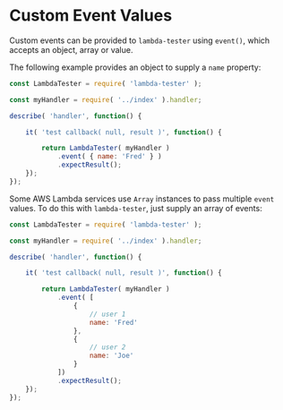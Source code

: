 # Custom Event Values

Custom events can be provided to `lambda-tester` using `event()`, which accepts an object, array or value.

The following example provides an object to supply a `name` property:

```js
const LambdaTester = require( 'lambda-tester' );

const myHandler = require( '../index' ).handler;

describe( 'handler', function() {

	it( 'test callback( null, result )', function() {

		return LambdaTester( myHandler )
			.event( { name: 'Fred' } )
			.expectResult();
	});
});
```

Some AWS Lambda services use `Array` instances to pass multiple `event` values. To do this with `lambda-tester`, just supply an array of
events:

```js
const LambdaTester = require( 'lambda-tester' );

const myHandler = require( '../index' ).handler;

describe( 'handler', function() {

	it( 'test callback( null, result )', function() {

		return LambdaTester( myHandler )
			.event( [
				{
					// user 1
					name: 'Fred'
				},
				{
					// user 2
					name: 'Joe'
				}
			])
			.expectResult();
	});
});
```
